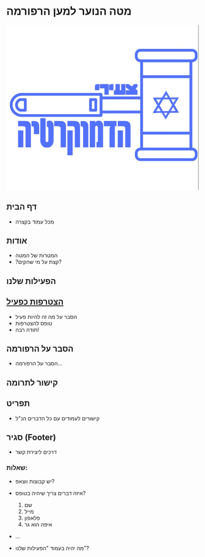# מטה הנוער למען הרפורמה

![logo](logo.jpg)

## דף הבית

- מכל עמוד בקצרה

## אודות

- המטרות של המטה
- ?קצת על מי שהקים?

## הפעילות שלנו

## [הצטרפות כפעיל](/reforma/הצטרפות%20כפעיל/index.html)

- הסבר על מה זה להיות פעיל
- טופס להצטרפות
- תודה רבה!

## הסבר על הרפורמה

- הסבר על הרפורמה...

## קישור לתרומה

## תפריט

- קישורים לעמודים עם כל הדברים הנ"ל

## סגיר (Footer)

- דרכים ליצירת קשר

### שאלות:

- יש קבוצות ווצאפ?

- איזה דברים צריך שיהיה בטופס?

  1. שם
  2. מייל
  3. פלאפון
  4. איפה הוא גר

- ...

- מה יהיה בעמוד "הפעילות שלנו"?
